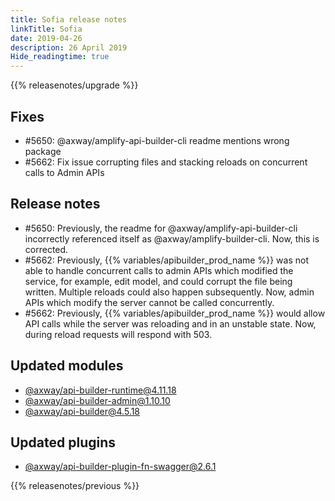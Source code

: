 ```yaml
---
title: Sofia release notes
linkTitle: Sofia
date: 2019-04-26
description: 26 April 2019
Hide_readingtime: true
---
```


{{% releasenotes/upgrade %}}
## Fixes

* #5650: @axway/amplify-api-builder-cli readme mentions wrong package
* #5662: Fix issue corrupting files and stacking reloads on concurrent calls to Admin APIs

## Release notes

* #5650: Previously, the readme for @axway/amplify-api-builder-cli incorrectly referenced itself as @axway/amplify-builder-cli. Now, this is corrected.
* #5662: Previously, {{% variables/apibuilder_prod_name %}} was not able to handle concurrent calls to admin APIs which modified the service, for example, edit model, and could corrupt the file being written. Multiple reloads could also happen subsequently. Now, admin APIs which modify the server cannot be called concurrently.
* #5662: Previously, {{% variables/apibuilder_prod_name %}} would allow API calls while the server was reloading and in an unstable state. Now, during reload requests will respond with 503.

## Updated modules

* [@axway/api-builder-runtime@4.11.18](https://www.npmjs.com/package/@axway/api-builder-runtime/v/4.11.18)
* [@axway/api-builder-admin@1.10.10](https://www.npmjs.com/package/@axway/api-builder-admin/v/1.10.10)
* [@axway/api-builder@4.5.18](https://www.npmjs.com/package/@axway/api-builder/v/4.5.18)

## Updated plugins

* [@axway/api-builder-plugin-fn-swagger@2.6.1](https://www.npmjs.com/package/@axway/api-builder-plugin-fn-swagger/v/2.6.1)


{{% releasenotes/previous %}}
